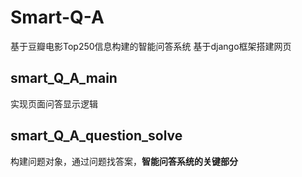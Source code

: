 # Smart-Q-A
基于豆瓣电影Top250信息构建的智能问答系统
基于django框架搭建网页
## smart_Q_A_main
实现页面问答显示逻辑
## smart_Q_A_question_solve
构建问题对象，通过问题找答案，**智能问答系统的关键部分**

